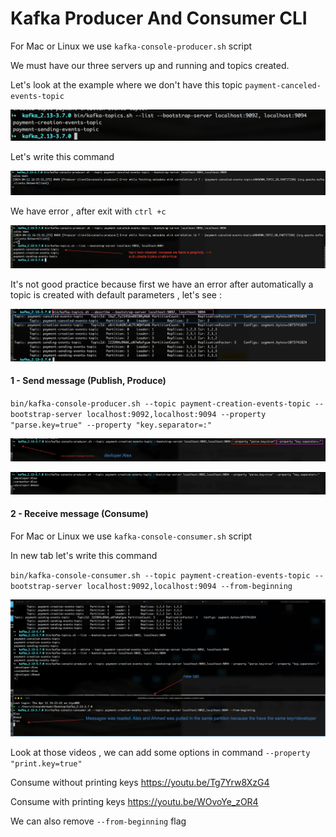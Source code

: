 # Kafka Producer And Consumer CLI

For Mac or Linux we use `kafka-console-producer.sh` script

We must have our three servers up and running and topics created.

Let's look at the example where we don't have this topic `payment-canceled-events-topic`

![terminal-list-topic.png](img/4/terminal-list-topic.png)

Let's write this command 

![terminal-produce-message-topic-does-not-exist.png](img/4/terminal-produce-message-topic-does-not-exist.png)

We have error , after exit with `ctrl +c` 

![terminal-produce-0.png](img/4/terminal-produce-0.png)

It's not good practice because first we have an error after automatically a topic is created
with default parameters , let's see :

![terminal-topic-describe.png](img/4/terminal-topic-describe.png)

#### 1 - Send message (Publish, Produce)

`bin/kafka-console-producer.sh --topic payment-creation-events-topic --bootstrap-server localhost:9092,localhost:9094 --property "parse.key=true" --property "key.separator=:"`

![terminal-produce-1.png](img/4/terminal-produce-1.png)

![terminal-produce-2.png](img/4/terminal-produce-2.png)

#### 2 - Receive message (Consume)

For Mac or Linux we use `kafka-console-consumer.sh` script

In new tab let's write this command

`bin/kafka-console-consumer.sh --topic payment-creation-events-topic --bootstrap-server localhost:9092,localhost:9094 --from-beginning`

![terminal-consumer-1.png](img/4/terminal-consumer-1.png)

Look at those videos , we can add some options in command `--property "print.key=true"`

Consume without printing keys
https://youtu.be/Tg7Yrw8XzG4

Consume with printing keys
https://youtu.be/WOvoYe_zOR4






We can also remove `--from-beginning` flag 

